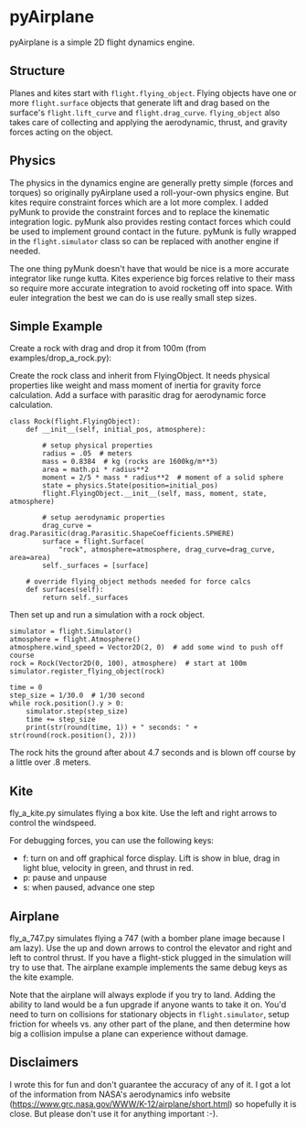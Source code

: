 # pyAirplane
pyAirplane is a simple 2D flight dynamics engine.

## Structure
Planes and kites start with `flight.flying_object`. Flying objects have one or more `flight.surface` objects that generate
lift and drag based on the surface's `flight.lift_curve` and `flight.drag_curve`. `flying_object` also takes care of 
collecting and applying the aerodynamic, thrust, and gravity forces acting on the object.

## Physics
The physics in the dynamics engine are generally pretty simple (forces and torques) so originally 
pyAirplane used a roll-your-own physics engine. But kites require constraint forces which are a lot more
complex. I added pyMunk to provide the constraint forces and to replace the kinematic integration
logic. pyMunk also provides resting contact forces which could be used to implement ground contact
in the future. pyMunk is fully wrapped in the `flight.simulator` class so can be replaced with another engine
if needed. 

The one thing pyMunk doesn't have that would be nice is a more accurate integrator like
runge kutta. Kites experience big forces relative to their mass so require more accurate integration
to avoid rocketing off into space. With euler integration the best we can do is use really small step 
sizes.

## Simple Example
Create a rock with drag and drop it from 100m (from examples/drop_a_rock.py):

Create the rock class and inherit from FlyingObject. It needs physical properties like
weight and mass moment of inertia for gravity force calculation. Add a surface with parasitic
drag for aerodynamic force calculation.
```
class Rock(flight.FlyingObject):
    def __init__(self, initial_pos, atmosphere):

        # setup physical properties
        radius = .05  # meters
        mass = 0.8384  # kg (rocks are 1600kg/m**3)
        area = math.pi * radius**2
        moment = 2/5 * mass * radius**2  # moment of a solid sphere
        state = physics.State(position=initial_pos)
        flight.FlyingObject.__init__(self, mass, moment, state, atmosphere)

        # setup aerodynamic properties
        drag_curve = drag.Parasitic(drag.Parasitic.ShapeCoefficients.SPHERE)
        surface = flight.Surface(
            "rock", atmosphere=atmosphere, drag_curve=drag_curve, area=area)
        self._surfaces = [surface]

    # override flying_object methods needed for force calcs
    def surfaces(self):
        return self._surfaces
```

Then set up and run a simulation with a rock object.

```
simulator = flight.Simulator()
atmosphere = flight.Atmosphere()
atmosphere.wind_speed = Vector2D(2, 0)  # add some wind to push off course
rock = Rock(Vector2D(0, 100), atmosphere)  # start at 100m
simulator.register_flying_object(rock)

time = 0
step_size = 1/30.0  # 1/30 second
while rock.position().y > 0:
    simulator.step(step_size)
    time += step_size
    print(str(round(time, 1)) + " seconds: " + str(round(rock.position(), 2)))
```

The rock hits the ground after about 4.7 seconds and is blown off course by a little over .8 meters.

## Kite
fly_a_kite.py simulates flying a box kite. Use the left and right arrows to control the 
windspeed. 

For debugging forces, you can use the following keys:
* f: turn on and off graphical force display. Lift is show in blue, drag in light
blue, velocity in green, and thrust in red.
* p: pause and unpause
* s: when paused, advance one step

## Airplane
fly_a_747.py simulates flying a 747 (with a bomber plane image because I am lazy). Use
the up and down arrows to control the elevator and right and left to control thrust. 
If you have a flight-stick plugged in the simulation will try to use that. The airplane example 
implements the same debug keys as the kite example.

Note that the airplane will always explode if you try to land. Adding the ability to land would be 
a fun upgrade if anyone wants to take it on. You'd need to turn on collisions for stationary objects 
in `flight.simulator`, setup friction for wheels vs. any other part of the plane, and then determine 
how big a collision impulse a plane can experience without damage.

## Disclaimers
I wrote this for fun and don't guarantee the accuracy of any of it. I got a lot of the information
from NASA's aerodynamics info website (https://www.grc.nasa.gov/WWW/K-12/airplane/short.html) so
hopefully it is close. But please don't use it for anything important :-).
